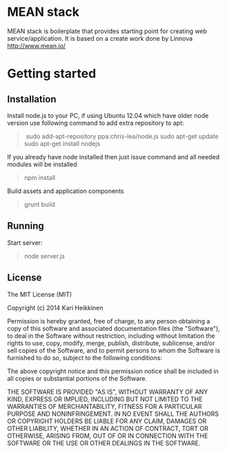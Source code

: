 MEAN stack
==========
MEAN stack is boilerplate that provides starting point for creating web service/application.
It is based on a create work done by Linnova http://www.mean.io/


Getting started
===============

Installation
------------
Install node.js to your PC, if using Ubuntu 12.04 which have older node version use following command to add extra repository to apt:
> sudo add-apt-repository ppa:chris-lea/node.js
> sudo apt-get update
> sudo apt-get install nodejs


If you already have node installed then just issue command and all needed modules will be installed
> npm install

Build assets and application components
> grunt build

Running
-------
Start server:
> node server.js


License
-------
The MIT License (MIT)

Copyright (c) 2014 Kari Heikkinen

Permission is hereby granted, free of charge, to any person obtaining a copy
of this software and associated documentation files (the "Software"), to deal
in the Software without restriction, including without limitation the rights
to use, copy, modify, merge, publish, distribute, sublicense, and/or sell
copies of the Software, and to permit persons to whom the Software is
furnished to do so, subject to the following conditions:

The above copyright notice and this permission notice shall be included in
all copies or substantial portions of the Software.

THE SOFTWARE IS PROVIDED "AS IS", WITHOUT WARRANTY OF ANY KIND, EXPRESS OR
IMPLIED, INCLUDING BUT NOT LIMITED TO THE WARRANTIES OF MERCHANTABILITY,
FITNESS FOR A PARTICULAR PURPOSE AND NONINFRINGEMENT. IN NO EVENT SHALL THE
AUTHORS OR COPYRIGHT HOLDERS BE LIABLE FOR ANY CLAIM, DAMAGES OR OTHER
LIABILITY, WHETHER IN AN ACTION OF CONTRACT, TORT OR OTHERWISE, ARISING FROM,
OUT OF OR IN CONNECTION WITH THE SOFTWARE OR THE USE OR OTHER DEALINGS IN
THE SOFTWARE.
